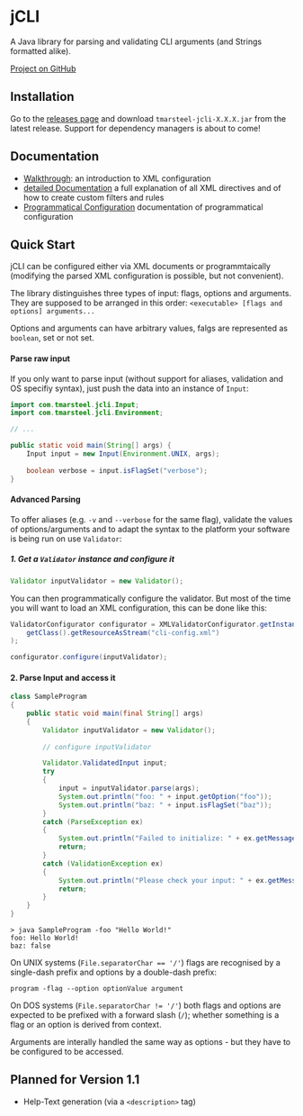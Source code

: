 # jCLI
A Java library for parsing and validating CLI arguments (and Strings formatted alike).

[Project on GitHub](http://github.com/tmarsteel/jcli)

## Installation

Go to the [releases page](realeses) and download `tmarsteel-jcli-X.X.X.jar` from the latest release. Support for dependency managers is about to come!

## Documentation

* [Walkthrough](docs/walkthrough.md): an introduction to XML configuration
* [detailed Documentation](docs/detailed.md) a full explanation of all XML directives and of how to create custom filters and rules
* [Programmatical Configuration](docs/programmatical.md) documentation of programmatical configuration

## Quick Start

jCLI can be configured either via XML documents or programmtaically (modifying the parsed XML configuration is possible, but not convenient).  

The library distinguishes three types of input: flags, options and arguments. They are supposed to be arranged in this order: `<executable> [flags and options] arguments...`

Options and arguments can have arbitrary values, falgs are represented as `boolean`, set or not set.

#### Parse raw input

If you only want to parse input (without support for aliases, validation and OS specifiy syntax), just push the data into an instance of `Input`:

```java
import com.tmarsteel.jcli.Input;
import com.tmarsteel.jcli.Environment;

// ...

public static void main(String[] args) {
	Input input = new Input(Environment.UNIX, args);
	
	boolean verbose = input.isFlagSet("verbose");
}
```

#### Advanced Parsing

To offer aliases (e.g. `-v` and `--verbose` for the same flag), validate the values of options/arguments and to adapt the syntax to the platform your software is being run on use
`Validator`:

##### 1. Get a `Validator` instance and configure it

```java
Validator inputValidator = new Validator();
```

You can then programmatically configure the validator. But most of the time you will want to load an XML configuration, this can be done like this:

```java
ValidatorConfigurator configurator = XMLValidatorConfigurator.getInstance(
	getClass().getResourceAsStream("cli-config.xml")
);

configurator.configure(inputValidator);
```

#### 2. Parse Input and access it

```java
class SampleProgram
{
    public static void main(final String[] args)
    {
        Validator inputValidator = new Validator();
		
		// configure inputValidator

        Validator.ValidatedInput input;
        try
        {
            input = inputValidator.parse(args);
            System.out.println("foo: " + input.getOption("foo"));
            System.out.println("baz: " + input.isFlagSet("baz"));
        }
        catch (ParseException ex)
        {
            System.out.println("Failed to initialize: " + ex.getMessage());
            return;
        }
		catch (ValidationException ex)
        {
			System.out.println("Please check your input: " + ex.getMessage());
			return;
        }
    }
}
```

```
> java SampleProgram -foo "Hello World!"
foo: Hello World!
baz: false
```

On UNIX systems (`File.separatorChar == '/'`) flags are recognised by a single-dash prefix and options by a double-dash prefix:

`program -flag --option optionValue argument`

On DOS systems (`File.separatorChar != '/'`) both flags and options are expected to be prefixed with a forward
slash (`/`); whether something is a flag or an option is derived from context.

Arguments are interally handled the same way as options - but they have to be configured to be accessed.

## Planned for Version 1.1

* Help-Text generation (via a `<description>` tag)